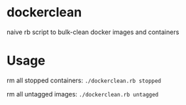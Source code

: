 dockerclean
===========

naive rb script to bulk-clean docker images and containers

Usage
===========

rm all stopped containers:
`./dockerclean.rb stopped`

rm all untagged images:
`./dockerclean.rb untagged`

